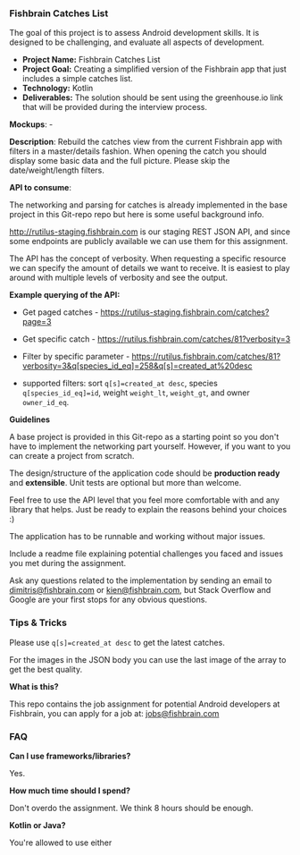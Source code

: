 ### Fishbrain Catches List

The goal of this project is to assess Android development skills. It is designed to be challenging, and evaluate all aspects of development.

- **Project Name:** Fishbrain Catches List
- **Project Goal:** Creating a simplified version of the Fishbrain app that just includes a simple catches list.
- **Technology:** Kotlin
- **Deliverables:** The solution should be sent using the greenhouse.io link that will be provided during the interview process.

**Mockups**: -

**Description**: Rebuild the catches view from the current Fishbrain app with filters in a master/details fashion. When opening the catch you should display some basic data and the full picture. Please skip the date/weight/length filters.


**API to consume**:

The networking and parsing for catches is already implemented in the base project in this Git-repo repo but here is some useful background info.

http://rutilus-staging.fishbrain.com is our staging REST JSON API, and since some endpoints are publicly available we can use them for this assignment.

The API has the concept of verbosity. When requesting a specific resource we can specify the amount of details we want to receive. It is easiest to play around with multiple levels of verbosity and see the output.

**Example querying of the API:**

- Get paged catches - https://rutilus-staging.fishbrain.com/catches?page=3
- Get specific catch - https://rutilus.fishbrain.com/catches/81?verbosity=3

- Filter by specific parameter - https://rutilus.fishbrain.com/catches/81?verbosity=3&q[species_id_eq]=258&q[s]=created_at%20desc

- supported filters: sort `q[s]=created_at desc`, species `q[species_id_eq]=id`, weight `weight_lt`, `weight_gt`, and owner `owner_id_eq`.

**Guidelines**

A base project is provided in this Git-repo as a starting point so you don't have to implement the networking part yourself. However, if you want to you can create a project from scratch.

The design/structure of the application code should be **production ready** and **extensible**.
Unit tests are optional but more than welcome.

Feel free to use the API level that you feel more comfortable with and any library that helps. Just be ready to explain the reasons behind your choices :)

The application has to be runnable and working without major issues.

Include a readme file explaining potential challenges you faced and issues you met during the assignment.

Ask any questions related to the implementation by sending an email to dimitris@fishbrain.com or kien@fishbrain.com, but Stack Overflow and Google are your first stops for any obvious questions.

### Tips & Tricks

Please use `q[s]=created_at desc` to get the latest catches.

For the images in the JSON body you can use the last image of the array to get the best quality.

**What is this?**

This repo contains the job assignment for potential Android developers at Fishbrain, you can apply for a job at: jobs@fishbrain.com

### FAQ

**Can I use frameworks/libraries?**

Yes.

**How much time should I spend?**

Don't overdo the assignment. We think 8 hours should be enough.

**Kotlin or Java?**

You're allowed to use either
